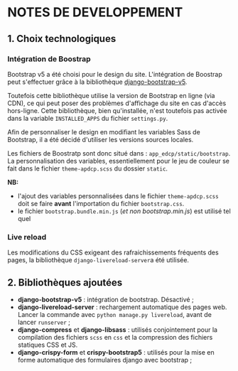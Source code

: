 # NOTES DE DEVELOPPEMENT

## 1. Choix technologiques

### Intégration de Boostrap
Bootstrap v5 a été choisi pour le design du site. L'intégration de Boostrap peut s'effectuer grâce à la bibliothèque [django-bootstrap-v5](https://django-bootstrap-v5.readthedocs.io/en/latest/installation.html).

Toutefois cette bibliothèque utilise la version de Bootstrap en ligne (via CDN), ce qui peut poser des problèmes d'affichage du site en cas d'accès hors-ligne. Cette bibliothèque, bien qu'installée, n'est toutefois pas activée dans la variable `INSTALLED_APPS` du fichier `settings.py`.

Afin de personnaliser le design en modifiant les variables Sass de Bootstrap, il a été décidé d'utiliser les versions sources locales.

Les fichiers de Boostratp sont donc situé dans : `app_edcp/static/bootstrap`.
La personnalisation des variables, essentiellement pour le jeu de couleur se fait dans le fichier `theme-apdcp.scss` du dossier `static`.

**NB:** 
- l'ajout des variables personnalisées dans le fichier `theme-apdcp.scss` doit se faire **avant** l'importation du fichier `bootstrap.css`.
- le fichier `bootstrap.bundle.min.js` (_et non bootstrap.min.js_) est utilisé tel quel 

### Live reload
Les modifications du CSS exigeant des rafraichissements fréquents des pages, la bibliothèque `django-livereload-server`a été utilisée.

## 2. Bibliothèques ajoutées
- **django-bootstrap-v5** : intégration de bootstrap. Désactivé ;
- **django-livereload-server** : rechargement automatique des pages web. Lancer la commande avec `python manage.py livereload`, avant de lancer `runserver` ;
- **django-compress** et **django-libsass** : utilisés conjointement pour la compilation des fichiers `scss` en `css` et la compression des fichiers statiques CSS et JS.
- **django-crispy-form** et **crispy-bootstrap5** : utilisés pour la mise en forme automatique des formulaires django avec bootstrap ;
